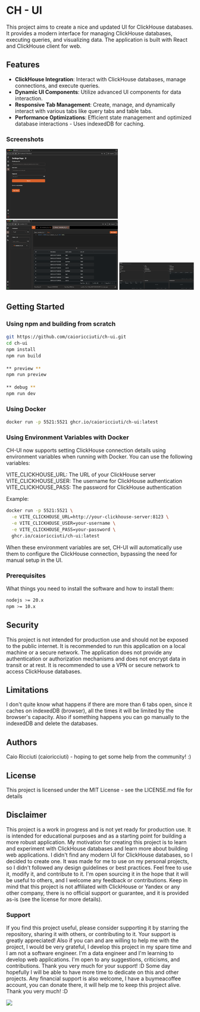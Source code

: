 # CH - UI

This project aims to create a nice and updated UI for ClickHouse databases. It provides a modern interface for managing ClickHouse databases, executing queries, and visualizing data. The application is built with React and ClickHouse client for web.

## Features

- **ClickHouse Integration**: Interact with ClickHouse databases, manage connections, and execute queries.
- **Dynamic UI Components**: Utilize advanced UI components for data interaction.
- **Responsive Tab Management**: Create, manage, and dynamically interact with various tabs like query tabs and table tabs.
- **Performance Optimizations**: Efficient state management and optimized database interactions - Uses indexedDB for caching.

### Screenshots

<img src="./public/screen-shots/settings.png" alt="Screenshot of the application" width="300">
<img src="./public/screen-shots/main-page.png" alt="Screenshot of the application" width="300">
<img src="./public/screen-shots/instance-metrics.png" alt="Screenshot of the application" width="200">

## Getting Started

### Using npm and building from scratch

```bash
git https://github.com/caioricciuti/ch-ui.git
cd ch-ui
npm install
npm run build

** preview **
npm run preview

** debug **
npm run dev
```

### Using Docker

```bash
docker run -p 5521:5521 ghcr.io/caioricciuti/ch-ui:latest
```

### Using Environment Variables with Docker
CH-UI now supports setting ClickHouse connection details using environment variables when running with Docker. You can use the following variables:

VITE_CLICKHOUSE_URL: The URL of your ClickHouse server
VITE_CLICKHOUSE_USER: The username for ClickHouse authentication
VITE_CLICKHOUSE_PASS: The password for ClickHouse authentication

Example:
``` bash
docker run -p 5521:5521 \
  -e VITE_CLICKHOUSE_URL=http://your-clickhouse-server:8123 \
  -e VITE_CLICKHOUSE_USER=your-username \
  -e VITE_CLICKHOUSE_PASS=your-password \
  ghcr.io/caioricciuti/ch-ui:latest
```

When these environment variables are set, CH-UI will automatically use them to configure the ClickHouse connection, bypassing the need for manual setup in the UI.

### Prerequisites

What things you need to install the software and how to install them:

```bash
nodejs >= 20.x
npm >= 10.x
```

## Security

This project is not intended for production use and should not be exposed to the public internet. It is recommended to run this application on a local machine or a secure network. The application does not provide any authentication or authorization mechanisms and does not encrypt data in transit or at rest. It is recommended to use a VPN or secure network to access ClickHouse databases.

## Limitations

I don't quite know what happens if there are more than 6 tabs open, since it caches on indexedDB (browser), all the times it will be limited by the browser's capacity. Also if something happens you can go manually to the indexedDB and delete the databases.

## Authors

Caio Ricciuti (caioricciuti) - hoping to get some help from the community! :)

## License

This project is licensed under the MIT License - see the LICENSE.md file for details

## Disclaimer

This project is a work in progress and is not yet ready for production use. It is intended for educational purposes and as a starting point for building a more robust application. My motivation for creating this project is to learn and experiment with ClickHouse databases and learn more about building web applications. I didn't find any modern UI for ClickHouse databases, so I decided to create one. It was made for me to use on my personal projects, so I didn't followed any design guidelines or best practices. Feel free to use it, modify it, and contribute to it. I'm open sourcing it in the hope that it will be useful to others, and I welcome any feedback or contributions. Keep in mind that this project is not affiliated with ClickHouse or Yandex or any other company, there is no official support or guarantee, and it is provided as-is (see the license for more details).

### Support

If you find this project useful, please consider supporting it by starring the repository, sharing it with others, or contributing to it. Your support is greatly appreciated! Also if you can and are willing to help me with the project, I would be very grateful, I develop this project in my spare time and I am not a software engineer. I'm a data engineer and I'm learning to develop web applications. I'm open to any suggestions, criticisms, and contributions. Thank you very much for your support! :D Some day hopefully I will be able to have more time to dedicate on this and other projects. Any financial support is also welcome, I have a buymeacoffee account, you can donate there, it will help me to keep this project alive. Thank you very much! :D

<a href="https://www.buymeacoffee.com/caioricciuti"><img src="https://img.buymeacoffee.com/button-api/?text=Buy me a coffee : )&emoji=&slug=caioricciuti&button_colour=FFDD00&font_colour=000000&font_family=Poppins&outline_colour=000000&coffee_colour=ffffff" /></a>
